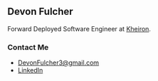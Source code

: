 ## Devon Fulcher

Forward Deployed Software Engineer at [Kheiron](https://www.kheironmed.com/).

### Contact Me
* DevonFulcher3@gmail.com
* [LinkedIn](https://www.linkedin.com/in/devonfulcher/)
